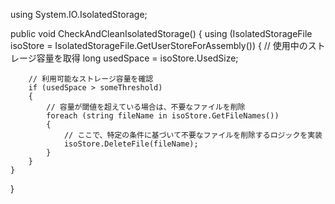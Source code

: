 using System.IO.IsolatedStorage;

public void CheckAndCleanIsolatedStorage()
{
    using (IsolatedStorageFile isoStore = IsolatedStorageFile.GetUserStoreForAssembly())
    {
        // 使用中のストレージ容量を取得
        long usedSpace = isoStore.UsedSize;

        // 利用可能なストレージ容量を確認
        if (usedSpace > someThreshold)
        {
            // 容量が閾値を超えている場合は、不要なファイルを削除
            foreach (string fileName in isoStore.GetFileNames())
            {
                // ここで、特定の条件に基づいて不要なファイルを削除するロジックを実装
                isoStore.DeleteFile(fileName);
            }
        }
    }
}
